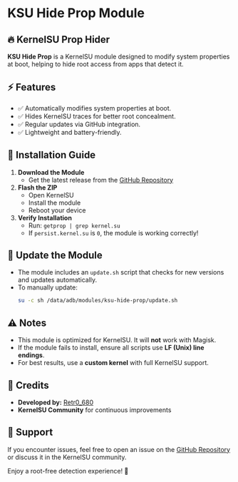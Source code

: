 # KSU Hide Prop Module

## 🔥 KernelSU Prop Hider
**KSU Hide Prop** is a KernelSU module designed to modify system properties at boot, helping to hide root access from apps that detect it.

## ⚡ Features
- ✅ Automatically modifies system properties at boot.
- ✅ Hides KernelSU traces for better root concealment.
- ✅ Regular updates via GitHub integration.
- ✅ Lightweight and battery-friendly.

## 🚀 Installation Guide
1. **Download the Module**
   - Get the latest release from the [GitHub Repository](https://github.com/Retr0680/Ksu-hide-prop)
2. **Flash the ZIP**
   - Open KernelSU
   - Install the module
   - Reboot your device
3. **Verify Installation**
   - Run: `getprop | grep kernel.su`
   - If `persist.kernel.su` is `0`, the module is working correctly!

## 🔄 Update the Module
- The module includes an `update.sh` script that checks for new versions and updates automatically.
- To manually update:
  ```sh
  su -c sh /data/adb/modules/ksu-hide-prop/update.sh
  ```

## ⚠️ Notes
- This module is optimized for KernelSU. It will **not** work with Magisk.
- If the module fails to install, ensure all scripts use **LF (Unix) line endings**.
- For best results, use a **custom kernel** with full KernelSU support.

## 🤝 Credits
- **Developed by:** [Retr0_680](https://github.com/Retr0680)
- **KernelSU Community** for continuous improvements

## 📢 Support
If you encounter issues, feel free to open an issue on the [GitHub Repository](https://github.com/Retr0680/Ksu-hide-prop/issues) or discuss it in the KernelSU community.

Enjoy a root-free detection experience! 🚀